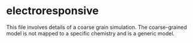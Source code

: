 # electroresponsive
This file involves details of a coarse grain simulation. The coarse-grained model is not mapped to a specific chemistry and is a generic model. 
